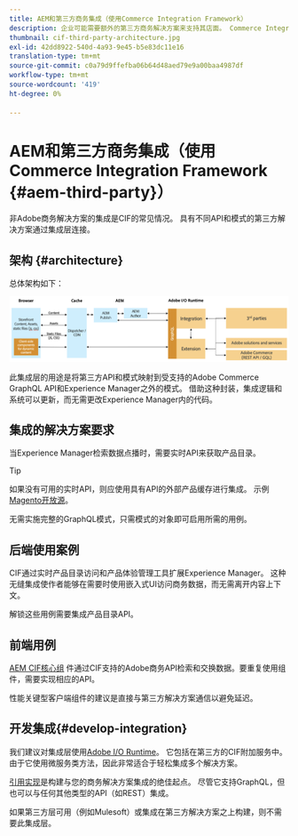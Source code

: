 ```yaml
---
title: AEM和第三方商务集成（使用Commerce Integration Framework）
description: 企业可能需要额外的第三方商务解决方案来支持其店面。 Commerce Integration Framework(CIF)可用于此类集成方案，以使用I/O Runtime将第三方商务解决方案连接到Adobe Experience Manager。
thumbnail: cif-third-party-architecture.jpg
exl-id: 42dd8922-540d-4a93-9e45-b5e83dc11e16
translation-type: tm+mt
source-git-commit: c0a79d9ffefba06b64d48aed79e9a00baa4987df
workflow-type: tm+mt
source-wordcount: '419'
ht-degree: 0%

---
```


# AEM和第三方商务集成（使用Commerce Integration Framework {#aem-third-party}）

非Adobe商务解决方案的集成是CIF的常见情况。 具有不同API和模式的第三方解决方案通过集成层连接。

## 架构 {#architecture}

总体架构如下：

![AEM非Magento/第三方架构概述](../assets//AEM_nonMagento_Architecture.png)

此集成层的用途是将第三方API和模式映射到受支持的Adobe Commerce GraphQL API和Experience Manager之外的模式。 借助这种封装，集成逻辑和系统可以更新，而无需更改Experience Manager内的代码。

## 集成的解决方案要求

当Experience Manager检索数据点播时，需要实时API来获取产品目录。

>[!TIP]
>
>如果没有可用的实时API，则应使用具有API的外部产品缓存进行集成。 示例[Magento开放源](https://magento.com/products/magento-open-source)。

无需实施完整的GraphQL模式，只需模式的对象即可启用所需的用例。

## 后端使用案例

CIF通过实时产品目录访问和产品体验管理工具扩展Experience Manager。 这种无缝集成使作者能够在需要时使用嵌入式UI访问商务数据，而无需离开内容上下文。

解锁这些用例需要集成产品目录API。

## 前端用例

[AEM CIF核心组](https://github.com/adobe/aem-core-cif-components) 件通过CIF支持的Adobe商务API检索和交换数据。要重复使用组件，需要实现相应的API。

性能关键型客户端组件的建议是直接与第三方解决方案通信以避免延迟。

## 开发集成{#develop-integration}

我们建议对集成层使用[Adobe I/O Runtime](https://www.adobe.io/apis/experienceplatform/runtime.html)。 它包括在第三方的CIF附加服务中。 由于它使用微服务类方法，因此非常适合于轻松集成多个解决方案。

[引用实现](https://github.com/adobe/commerce-cif-graphql-integration-reference)是构建与您的商务解决方案集成的绝佳起点。 尽管它支持GraphQL，但也可以与任何其他类型的API（如REST）集成。

如果第三方层可用（例如Mulesoft）或集成在第三方解决方案之上构建，则不需要此集成层。
